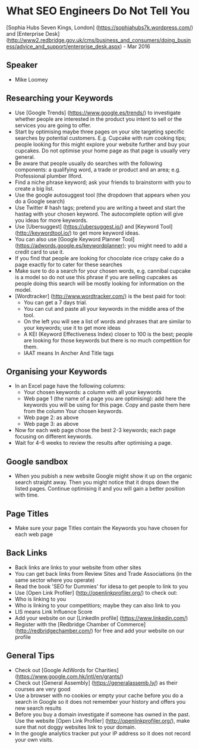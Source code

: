 
# What SEO Engineers Do Not Tell You

[Sophia Hubs Seven Kings, London] (https://sophiahubs7k.wordpress.com/) and [Enterprise Desk] (http://www2.redbridge.gov.uk/cms/business_and_consumers/doing_business/advice_and_support/enterprise_desk.aspx) -  Mar 2016

## Speaker
* Mike Loomey

## Researching your Keywords
* Use [Google Trends] (https://www.google.es/trends/) to investigate whether people are interested in the product you intent to sell or the services you are going to offer.
* Start by optimising maybe three pages on your site targeting specific searches by potential customers.  E.g. Cupcake with rum cooking tips; people looking for this might explore your website further and buy your cupcakes. Do not optimise your home page as that page is usually very general.
* Be aware that people usually do searches with the following components: a qualifying word, a trade or product and an area; e.g. Professional plumber Ilford.
* Find a niche phrase keyword; ask your friends to brainstorm with you to create a big list.
* Use the google autosuggest tool (the dropdown that appears when you do a Google search)
* Use Twitter # hash tags; pretend you are writing a tweet and start the hastag with your chosen keyword. The autocomplete option will give you ideas for more keywords.
* Use [Ubersuggest] (https://ubersuggest.io/) and [Keyword Tool] (http://keywordtool.io/) to get more keyword ideas.
* You can also use [Google Keyword Planner Tool] (https://adwords.google.es/keywordplanner); you might need to add a credit card to use it.
* If you find that people are looking for chocolate rice crispy cake do a page exactly for to cater for these searches
* Make sure to do a search for your chosen words, e.g.  cannibal cupcake is a model so do not use this phrase if you are selling cupcakes as people doing this search will be mostly looking for information on the model.
* [Wordtracker] (http://www.wordtracker.com/) is the best paid for tool:
  * You can get a 7 days trial.
  * You can cut and paste all your keywords in the middle area of the tool.
  * On the left you will see a list of words and phrases that are similar to your keywords; use it to get more ideas
  * A KEI (Keyword Effectiveness Index) closer to 100 is the best; people are looking for those keywords but there is no much competition for them.
  * IAAT means In Ancher And Title tags

## Organising your Keywords
* In an Excel page have the following columns:
  * Your chosen keywords: a column with all your keywords
  * Web page 1 (the name of a page you are optimising): add here the keywords you will be using for this page. Copy and paste them here from the column Your chosen keywords.
  * Web page 2: as above
  * Web page 3: as above
* Now for each web page chose the best 2-3 keywords; each page focusing on different keywords.
* Wait for 4-6 weeks to review the results after optimising a page.

## Google sandbox
* When you pubish a new website Google might show it up on the organic search straight away. Then you might notice that it drops down the listed pages. Continue optimising it and you will gain a better position with time.

## Page Titles
* Make sure your page Titles contain the Keywords you have chosen for each web page

## Back Links
* Back links are links to your website from other sites 
* You can get back links from Review Sites and Trade Associations (in the same sector where you operate)
* Read the book 'SEO for Dummies' for idesa to get people to link to you
* Use [Open Link Profiler] (http://openlinkprofiler.org/) to check out:
 * Who is linking to you
 * Who is linking to your competitiors; maybe they can also link to you
 * LIS means Link Influence Score
* Add your website on our [LinkedIn profile] (https://www.linkedin.com/)
* Register with the [Redbridge Chamber of Commerce] (http://redbridgechamber.com/) for free and add your website on our profile

## General Tips
* Check out [Google AdWords for Charities] (https://www.google.com.hk/intl/en/grants/)
* Check out [General Assembly] (https://generalassemb.ly/) as their courses are very good
* Use a browser with no cookies or empty your cache before you do a search in Google so it does not remember your history and offers you new search results
* Before you buy a domain investigate if someone has owned in the past.  Use the website [Open Link Profiler] (http://openlinkprofiler.org/), make sure that not doggy websites link to your domain.
* In the google analytics tracker put your IP address so it does not record your own visits.


